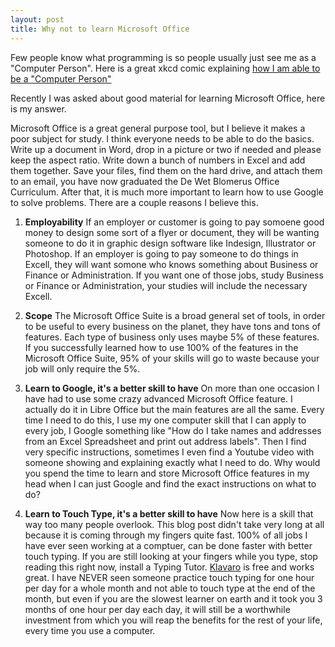```yaml
---
layout: post
title: Why not to learn Microsoft Office
---
```

Few people know what programming is so people usually just see me as a "Computer Person". Here is a great xkcd comic explaining
<a href='https://xkcd.com/627/' target='_blank'>how I am able to be a "Computer Person"</a>

Recently I was asked about good material for learning Microsoft Office, here is my answer.

Microsoft Office is a great general purpose tool, but I believe it makes a poor subject for study. I think everyone needs to be able to do the basics. Write up a document in Word, drop in a picture or two if needed and please keep the aspect ratio. Write down a bunch of numbers in Excel and add them together. Save your files, find them on the hard drive, and attach them to an email, you have now graduated the De Wet Blomerus Office Curriculum. After that, it is much more important to learn how to use Google to solve problems. There are a couple reasons I believe this.

1. **Employability**
If an employer or customer is going to pay somoene good money to design some sort of a flyer or document, they will be wanting someone to do it in graphic design software like Indesign, Illustrator or Photoshop. If an employer is going to pay someone to do things in Excell, they will want somone who knows something about Business or Finance or Administration. If you want one of those jobs, study Business or Finance or Administration, your studies will include the necessary Excell.

2. **Scope**
The Microsoft Office Suite is a broad general set of tools, in order to be useful to every business on the planet, they have tons and tons of features. Each type of business only uses maybe 5% of these features. If you successfully learned how to use 100% of the features in the Microsoft Office Suite, 95% of your skills will go to waste because your job will only require the 5%.

3. **Learn to Google, it's a better skill to have**
On more than one occasion I have had to use some crazy advanced Microsoft Office feature. I actually do it in Libre Office but the main features are all the same. Every time I need to do this, I use my one computer skill that I can apply to every job, I Google something like "How do I take names and addresses from an Excel Spreadsheet and print out address labels". Then I find very specific instructions, sometimes I even find a Youtube video with someone showing and explaining exactly what I need to do. Why would you spend the time to learn and store Microsoft Office features in my head when I can just Google and find the exact instructions on what to do?

4. **Learn to Touch Type, it's a better skill to have**
Now here is a skill that way too many people overlook. This blog post didn't take very long at all because it is coming through my fingers quite fast. 100% of all jobs I have ever seen working at a comptuer, can be done faster with better touch typing. If you are still looking at your fingers while you type, stop reading this right now, install a Typing Tutor. <a href='http://klavaro.sourceforge.net/en/' target='_blank'>Klavaro</a> is free and works great. I have NEVER seen someone practice touch typing for one hour per day for a whole month and not able to touch type at the end of the month, but even if you are the slowest learner on earth and it took you 3 months of one hour per day each day, it will still be a worthwhile investment from which you will reap the benefits for the rest of your life, every time you use a computer.

